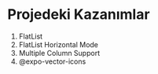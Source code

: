 # Projedeki Kazanımlar
1. FlatList
2. FlatList Horizontal Mode
3. Multiple Column Support
4. @expo-vector-icons